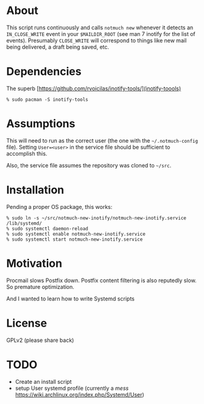 # About

This script runs continuously and calls `notmuch new` whenever it
detects an `IN_CLOSE_WRITE` event in your `$MAILDIR_ROOT` (see man 7
inotify for the list of events).  Presumably `CLOSE_WRITE` will
correspond to things like new mail being delivered, a draft being
saved, etc.

# Dependencies

The superb [https://github.com/rvoicilas/inotify-tools/](inotify-toools)

    % sudo pacman -S inotify-tools

# Assumptions

This will need to run as the correct user (the one with the
`~/.notmuch-config` file).  Setting `User=<user>` in the service file
should be sufficient to accomplish this.

Also, the service file assumes the repository was cloned to `~/src`.

# Installation

Pending a proper OS package, this works:

    % sudo ln -s ~/src/notmuch-new-inotify/notmuch-new-inotify.service /lib/systemd/
    % sudo systemctl daemon-reload
    % sudo systemctl enable notmuch-new-inotify.service
    % sudo systemctl start notmuch-new-inotify.service

# Motivation

Procmail slows Postfix down.  Postfix content filtering is also
reputedly slow.  So premature optimization.

And I wanted to learn how to write Systemd scripts

# License

GPLv2 (please share back)

# TODO

* Create an install script
* setup User systemd profile (currently a *mess* https://wiki.archlinux.org/index.php/Systemd/User)



